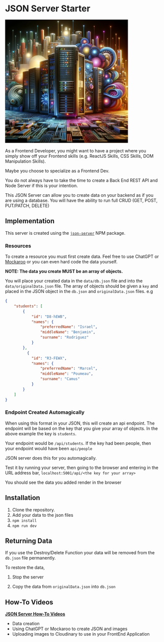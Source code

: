 # JSON Server Starter

<img src="./server.jpg" alt="server" width="400" height="400">

As a Frontend Developer, you might want to have a project where you simply show off your Frontend skills (e.g. ReactJS Skills, CSS Skills, DOM Manipulation Skills). 

Maybe you choose to specialize as a Frontend Dev. 

You do not always have to take the time to create a Back End REST API and Node Server if this is your intention. 

This JSON Server can allow you to create data on your backend as if you are using a database. You will have the ability to run full CRUD (GET, POST, PUT/PATCH, DELETE)

## Implementation

This server is created using the [`json-server`](https://www.npmjs.com/package/json-server) NPM package.

### Resources

To create a resource you must first create data. Feel free to use ChatGPT or [Mockaroo](https://www.mockaroo.com/) or you can even hard code the data yourself. 

**NOTE: The data you create MUST be an array of objects.**

You will place your created data in the `data/db.json` file and into the `data/originalData.json` file. The array of objects should be given a `key` and placed in the JSON object in the `db.json` and `originalData.json` files. e.g

```json
{
    "students": [
        {
            "id": "D8-hEWB",
            "names": {
                "preferredName": "Israel",
                "middleName": "Benjamin",
                "surname": "Rodriguez"
            }
        },
          {
            "id": "R3-FEWX",
            "names": {
                "preferredName": "Marcel",
                "middleName": "Poumeau",
                "surname": "Camus"
            }
        }
    ]
}

```

### Endpoint Created Automagically

When using this format in your JSON, this will create an api endpoint. The endpoint will be based on the key that you give your array of objects. In the above example the key is `students`. 

Your endpoint would be `/api/students`. If the key had been people, then your endpoint would have been `api/people`

JSON server does this for you automagically.

Test it by running your server, then going to the browser and entering in the URL address bar, `localhost:5001/api/<the key for your array>`

You should see the data you added render in the browser


## Installation

1. Clone the repository.
1. Add your data to the json files
1. `npm install`
1. `npm run dev`


## Returning Data

If you use the Destroy/Delete Function your data will be removed from the `db.json` file permanently.

To restore the data, 

1. Stop the server

1. Copy the data from `originalData.json` into `db.json`


## How-To Videos 

**[JSON Server How-To Videos](https://github.com/10-3-pursuit/10-3-resources/blob/main/json-server.md)**

- Data creation 
- Using ChatGPT or Mockaroo to create JSON and images
- Uploading images to Cloudinary to use in your FrontEnd Application

